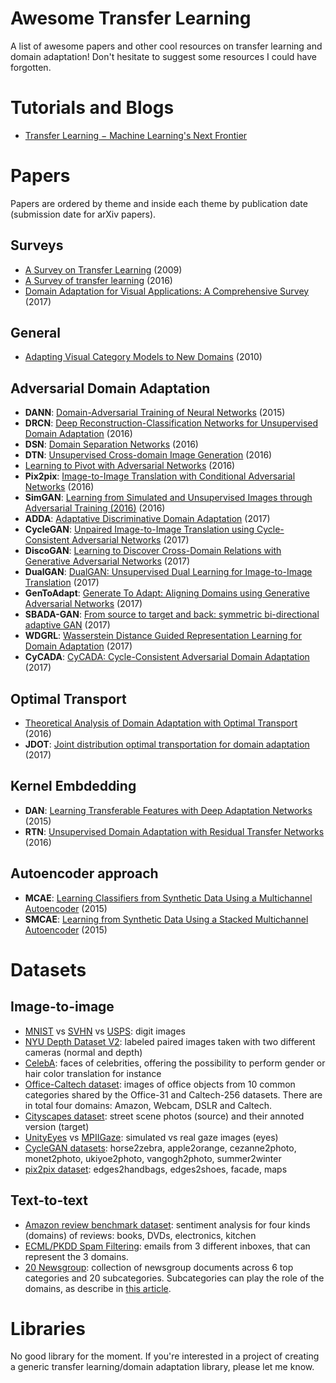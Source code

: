 # Awesome Transfer Learning
A list of awesome papers and other cool resources on transfer learning and domain adaptation! Don't hesitate to suggest some resources I could have forgotten.

# Tutorials and Blogs

* [Transfer Learning − Machine Learning's Next Frontier](http://ruder.io/transfer-learning/index.html)

# Papers

Papers are ordered by theme and inside each theme by publication date (submission date for arXiv papers).

## Surveys

* [A Survey on Transfer Learning](https://www.cse.ust.hk/~qyang/Docs/2009/tkde_transfer_learning.pdf) (2009)
* [A Survey of transfer learning](https://link.springer.com/article/10.1186/s40537-016-0043-6) (2016)
* [Domain Adaptation for Visual Applications: A Comprehensive Survey](https://arxiv.org/pdf/1702.05374.pdf) (2017)

## General

* [Adapting Visual Category Models to New Domains](https://scalable.mpi-inf.mpg.de/files/2013/04/saenko_eccv_2010.pdf) (2010)

## Adversarial Domain Adaptation

* **DANN**: [Domain-Adversarial Training of Neural Networks](https://arxiv.org/pdf/1505.07818.pdf) (2015)
* **DRCN**: [Deep Reconstruction-Classification Networks for Unsupervised Domain Adaptation](https://arxiv.org/pdf/1607.03516.pdf) (2016)
* **DSN**: [Domain Separation Networks](https://arxiv.org/pdf/1608.06019.pdf) (2016)
* **DTN**: [Unsupervised Cross-domain Image Generation](https://arxiv.org/pdf/1611.02200.pdf) (2016)
* [Learning to Pivot with Adversarial Networks](https://arxiv.org/pdf/1611.01046.pdf) (2016)
* **Pix2pix**: [Image-to-Image Translation with Conditional Adversarial Networks](https://arxiv.org/pdf/1611.07004.pdf) (2016)
* **SimGAN**: [Learning from Simulated and Unsupervised Images through Adversarial Training (2016)](https://arxiv.org/pdf/1612.07828.pdf) (2016)
* **ADDA**: [Adaptative Discriminative Domain Adaptation](https://arxiv.org/pdf/1702.05464.pdf) (2017)
* **CycleGAN**: [Unpaired Image-to-Image Translation using Cycle-Consistent Adversarial Networks](https://arxiv.org/pdf/1703.10593) (2017)
* **DiscoGAN**: [Learning to Discover Cross-Domain Relations with Generative Adversarial Networks](https://arxiv.org/pdf/1703.05192.pdf) (2017)
* **DualGAN**: [DualGAN: Unsupervised Dual Learning for Image-to-Image Translation](https://arxiv.org/pdf/1704.02510.pdf) (2017)
* **GenToAdapt**: [Generate To Adapt: Aligning Domains using Generative Adversarial Networks](https://arxiv.org/pdf/1704.01705.pdf) (2017)
* **SBADA-GAN**: [From source to target and back: symmetric bi-directional adaptive GAN](https://arxiv.org/pdf/1705.08824.pdf) (2017)
* **WDGRL**: [Wasserstein Distance Guided Representation Learning for Domain Adaptation](https://arxiv.org/pdf/1707.01217.pdf) (2017)
* **CyCADA**: [CyCADA: Cycle-Consistent Adversarial Domain Adaptation](https://arxiv.org/pdf/1707.01217.pdf) (2017)

## Optimal Transport

* [Theoretical Analysis of Domain Adaptation with Optimal Transport](https://arxiv.org/pdf/1610.04420.pdf) (2016)
* **JDOT**: [Joint distribution optimal transportation for domain adaptation](https://arxiv.org/pdf/1705.08848.pdf) (2017)

## Kernel Embdedding

* **DAN**: [Learning Transferable Features with Deep Adaptation Networks](https://arxiv.org/pdf/1502.02791.pdf) (2015)
* **RTN**: [Unsupervised Domain Adaptation with Residual Transfer Networks](https://arxiv.org/pdf/1602.04433.pdf) (2016)

## Autoencoder approach

* **MCAE**: [Learning Classifiers from Synthetic Data Using a Multichannel Autoencoder](https://arxiv.org/pdf/1503.03163.pdf) (2015)
* **SMCAE**: [Learning from Synthetic Data Using a Stacked Multichannel Autoencoder](https://arxiv.org/pdf/1509.05463.pdf) (2015)

# Datasets

## Image-to-image

* [MNIST](http://yann.lecun.com/exdb/mnist/) vs [SVHN](http://ufldl.stanford.edu/housenumbers/) vs [USPS](http://www.csie.ntu.edu.tw/~cjlin/libsvmtools/datasets/multiclass.html#usps): digit images
* [NYU Depth Dataset V2](http://cs.nyu.edu/~silberman/datasets/nyu_depth_v2.html): labeled paired images taken with two different cameras (normal and depth)
* [CelebA](http://mmlab.ie.cuhk.edu.hk/projects/CelebA.html): faces of celebrities, offering the possibility to perform gender or hair color translation for instance
* [Office-Caltech dataset](https://people.eecs.berkeley.edu/~jhoffman//domainadapt/): images of office objects from 10 common categories shared by the Office-31 and Caltech-256 datasets. There are in total four domains: Amazon, Webcam, DSLR and Caltech.
* [Cityscapes dataset](https://www.cityscapes-dataset.com/): street scene photos (source) and their annoted version (target)
* [UnityEyes](http://www.cl.cam.ac.uk/research/rainbow/projects/unityeyes/) vs [MPIIGaze](https://www.mpi-inf.mpg.de/departments/computer-vision-and-multimodal-computing/research/gaze-based-human-computer-interaction/appearance-based-gaze-estimation-in-the-wild-mpiigaze/): simulated vs real gaze images (eyes)
* [CycleGAN datasets](https://people.eecs.berkeley.edu/~taesung_park/CycleGAN/datasets/): horse2zebra, apple2orange, cezanne2photo, monet2photo, ukiyoe2photo, vangogh2photo, summer2winter
* [pix2pix dataset](https://people.eecs.berkeley.edu/~tinghuiz/projects/pix2pix/datasets/): edges2handbags, edges2shoes, facade, maps


## Text-to-text

* [Amazon review benchmark dataset](https://www.cs.jhu.edu/~mdredze/datasets/sentiment/): sentiment analysis for four kinds (domains) of reviews: books, DVDs, electronics, kitchen
* [ECML/PKDD Spam Filtering](http://www.ecmlpkdd2006.org/challenge.html#download): emails from 3 different inboxes, that can represent the 3 domains.
* [20 Newsgroup](http://qwone.com/~jason/20Newsgroups/): collection of newsgroup documents across 6 top categories and 20 subcategories. Subcategories can play the role of the domains, as describe in [this article](https://arxiv.org/pdf/1707.01217.pdf).

# Libraries

No good library for the moment. If you're interested in a project of creating a generic transfer learning/domain adaptation library, please let me know.
